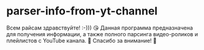 # parser-info-from-yt-channel
Всем райсам здравствуйте! :-))) 😘
Данная программа предназначена для получения информации, а также полного парсинга видео-роликов и плейлистов с YouTube канала. 💌
Спасибо за внимание! 🍰
